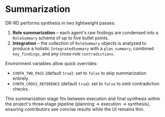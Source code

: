 # Summarization

DR-RD performs synthesis in two lightweight passes:

1. **Role summarization** – each agent's raw findings are condensed into a `RoleSummary` schema
   of up to five bullet points.
2. **Integration** – the collection of `RoleSummary` objects is analyzed to produce a
   holistic `IntegratedSummary` with a `plan_summary`, combined `key_findings`, and any
   cross‑role `contradictions`.

Environment variables allow quick overrides:

- `SYNTH_TWO_PASS` (default `true`): set to `false` to skip summarization entirely.
- `SYNTH_CROSS_REFERENCE` (default `true`): set to `false` to omit contradiction checks.

This summarization stage fits between execution and final synthesis within the project's
three‑stage pipeline (planning → execution → synthesis), ensuring contributors see concise
results while the UI remains thin.
